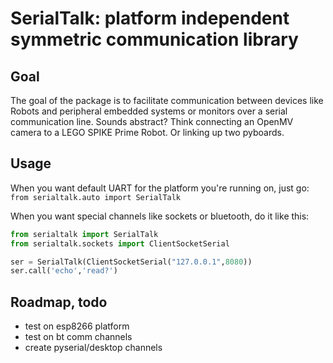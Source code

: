 # SerialTalk: platform independent symmetric communication library
## Goal
The goal of the package is to facilitate communication between devices like Robots and peripheral embedded systems or monitors over a serial communication line. Sounds abstract? Think connecting an OpenMV camera to a LEGO SPIKE Prime Robot. Or linking up two pyboards. 

## Usage
When you want default UART for the platform you're running on, just go:
`from serialtalk.auto import SerialTalk`

When you want special channels like sockets or bluetooth, do it like this:
``` python
from serialtalk import SerialTalk
from serialtalk.sockets import ClientSocketSerial

ser = SerialTalk(ClientSocketSerial("127.0.0.1",8080))
ser.call('echo','read?')
```

## Roadmap, todo
- test on esp8266 platform
- test on bt comm channels
- create pyserial/desktop channels